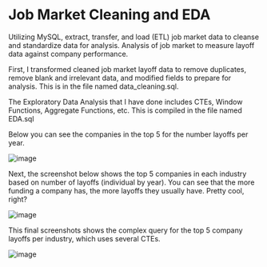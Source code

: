# Job Market Cleaning and EDA
Utilizing MySQL, extract, transfer, and load (ETL) job market data to cleanse and standardize data for analysis. Analysis of job market to measure layoff data against company performance.


First, I transformed cleaned job market layoff data to remove duplicates, remove blank and irrelevant data, and modified fields to prepare for analysis. 
This is in the file named data_cleaning.sql.

The Exploratory Data Analysis that I have done includes CTEs, Window Functions, Aggregate Functions, etc.
This is compiled in the file named EDA.sql

Below you can see the companies in the top 5 for the number layoffs per year.

![image](https://github.com/user-attachments/assets/a355e78e-d393-483d-bf40-1ecaed3e12dc)



Next, the screenshot below shows the top 5 companies in each industry based on number of layoffs (individual by year). You can see that the more funding a company has, the more layoffs they usually have.
Pretty cool, right?

![image](https://github.com/user-attachments/assets/8d0ce63e-edb5-4ec7-8c7c-855f35594ca0)




This final screenshots shows the complex query for the top 5 company layoffs per industry, which uses several CTEs.

![image](https://github.com/user-attachments/assets/f167f656-f338-4576-846e-12b00e3ff469)

